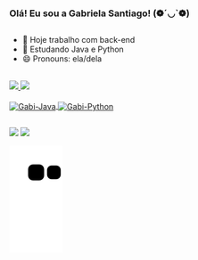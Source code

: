 ### Olá! Eu sou a Gabriela Santiago! (❁´◡`❁)

##
- 🔭 Hoje trabalho com back-end
- 🌱 Estudando Java e Python
- 😄 Pronouns: ela/dela
<br/>
<div>
  <a href="https://www.linkedin.com/in/gabriela-santiago-9a854a17b/">
  <img height="165em" src="https://github-readme-stats-sigma-five.vercel.app/api?username=GabrielaSantiago31&show_icons=true&theme=onedark&include_all_commits-true&count_private-true">
  <img height="165em" src="https://github-readme-stats-sigma-five.vercel.app/api/top-langs/?username=GabrielaSantiago31&theme=onedark&line_height=40&hide=css"/> 
</div>
<br/>
<div>
  <img align="center" alt="Gabi-Java" height="30" width="40" src="https://cdn.jsdelivr.net/gh/devicons/devicon/icons/java/java-original.svg" />
  <img align="center" alt="Gabi-Python" height="30" width="40" src="https://cdn.jsdelivr.net/gh/devicons/devicon/icons/python/python-original.svg" />
</div>

##

<div>
   <a href = "mailto:gabrielas.santiago2@gmail.com"><img src="https://img.shields.io/badge/-Gmail-%23333?style=for-the-badge&logo=gmail&logoColor=white" target="_blank"></a>
   <a href="https://www.linkedin.com/in/gabriela-santiago-9a854a17b/" target="_blank"><img src="https://img.shields.io/badge/-LinkedIn-%230077B5?style=for-the-badge&logo=linkedin&logoColor=white" target="_blank"></a>
</div>


![snake gif](https://github.com/GabrielaSantiago31/GabrielaSantiago31/blob/output/github-contribution-grid-snake.svg)
